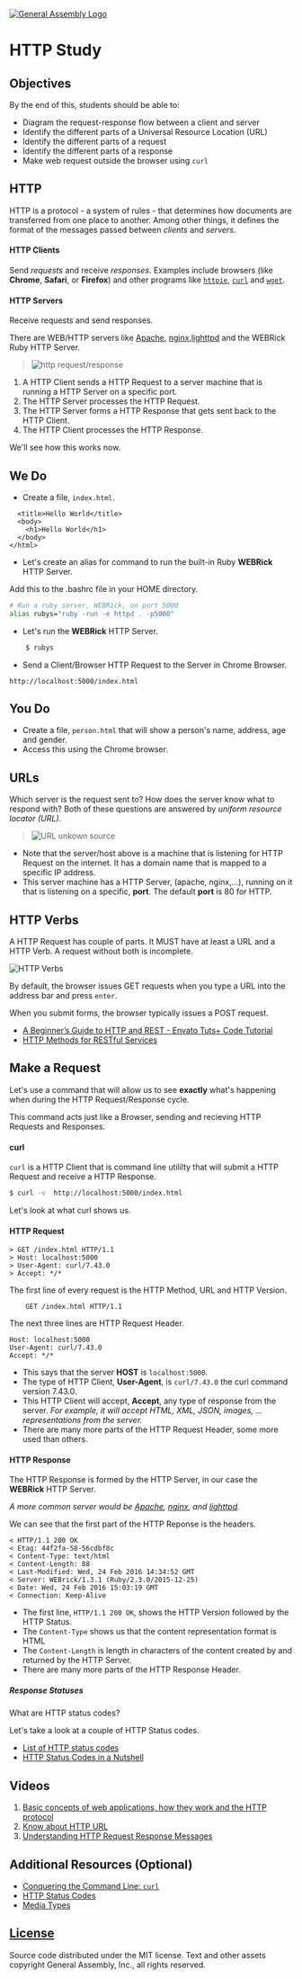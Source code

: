 [![General Assembly Logo](https://camo.githubusercontent.com/1a91b05b8f4d44b5bbfb83abac2b0996d8e26c92/687474703a2f2f692e696d6775722e636f6d2f6b6538555354712e706e67)](https://generalassemb.ly/education/web-development-immersive)

# HTTP Study

## Objectives

By the end of this, students should be able to:

-   Diagram the request-response flow between a client and server
-   Identify the different parts of a Universal Resource Location (URL)
-   Identify the different parts of a request
-   Identify the different parts of a response
-   Make web request outside the browser using `curl`

## HTTP

HTTP is a protocol - a system of rules - that determines how documents are
transferred from one place to another. Among other things, it defines the format
of the messages passed between *clients* and *servers*.

#### HTTP Clients

Send *requests* and receive *responses*. Examples include browsers
(like __Chrome__, __Safari__, or __Firefox__) and other programs like
[`httpie`](https://github.com/jkbrzt/httpie), 
[`curl`](http://curl.haxx.se/docs/) and
[`wget`](http://www.gnu.org/software/wget/manual/wget.html).

#### HTTP Servers
Receive requests and send responses. 

There are WEB/HTTP servers like [Apache](http://httpd.apache.org/), [nginx](http://nginx.com/),[lighttpd](https://www.lighttpd.net) and the WEBRick Ruby HTTP Server.

> ![http request/response](img/HTTP_request.png)

1.  A HTTP Client sends a HTTP Request to a server machine that is running a HTTP Server on a specific port.
1.  The HTTP Server processes the HTTP Request.
1.  The HTTP Server forms a HTTP Response that gets sent back to the HTTP Client.
1.  The HTTP Client processes the HTTP Response.

We'll see how this works now.

## We Do


* Create a file, `index.html`.

```html <html>
  <title>Hello World</title>
  <body>
    <h1>Hello World</h1>
  </body>
</html>
```

* Let's create an alias for command to run 
the built-in Ruby __WEBRick__ HTTP Server.

Add this to the .bashrc file in your HOME directory.  

```bash
# Run a ruby server, WEBRick, on port 5000
alias rubys="ruby -run -e httpd . -p5000"
```

* Let's run the __WEBRick__ HTTP Server.  

```bash
	$ rubys
```

* Send a Client/Browser HTTP Request to the Server in Chrome Browser.

`http://localhost:5000/index.html`

## You Do

* Create a file, `person.html` that will show a person's name, address, age and gender.
* Access this using the Chrome browser.

## URLs

Which server is the request sent to? How does the server know what to respond
with? Both of these questions are answered by *uniform resource locator (URL)*.

> ![URL](https://cloud.githubusercontent.com/assets/388761/12622184/2c0143dc-c4f2-11e5-84af-55f723dd6639.png)
> unkown source

* Note that the server/host above is a machine that is listening for HTTP Request on the internet. It has a domain name that is mapped to a specific IP address.
* This server machine has a HTTP Server, (apache, nginx,...), running on it that is listening on a specific, __port__. The default __port__ is 80 for HTTP.



## HTTP Verbs

A HTTP Request has couple of parts. It MUST have at least a URL and a HTTP Verb. A request without both is incomplete.

![HTTP Verbs](./img/HTTP_Verbs.jpg)

By default, the browser issues GET requests when you type a URL into the address
bar and press `enter`. 

When you submit forms, the browser typically issues a
POST request.


-   [A Beginner’s Guide to HTTP and REST - Envato Tuts+ Code Tutorial](http://code.tutsplus.com/tutorials/a-beginners-guide-to-http-and-rest--net-16340)
-   [HTTP Methods for RESTful Services](http://www.restapitutorial.com/lessons/httpmethods.html)

## Make a Request

Let's use a command that will allow us to see __exactly__ what's happening when during the HTTP Request/Response cycle.

This command acts just like a Browser, sending and recieving HTTP Requests and Responses.

#### curl

`curl` is a HTTP Client that is command line utililty that will submit a HTTP Request and receive a HTTP Response.

```bash
$ curl -v  http://localhost:5000/index.html 
```

Let's look at what curl shows us.

#### HTTP Request

```
> GET /index.html HTTP/1.1                                                      
> Host: localhost:5000                                                          
> User-Agent: curl/7.43.0                                                       
> Accept: */*  
```

The first line of every request is the HTTP Method, URL and HTTP Version.

```
	GET /index.html HTTP/1.1                                                      
```

The next three lines are HTTP Request Header.

```
Host: localhost:5000                                                          
User-Agent: curl/7.43.0                                                       
Accept: */*  
```

* This says that the server __HOST__ is `localhost:5000`.  
* The type of HTTP Client, __User-Agent__, is `curl/7.43.0` the curl command version 7.43.0.  
* This HTTP Client will accept, __Accept__, any type of response from the server. _For example, it will accept HTML, XML, JSON, images, ... representations from the server._
* There are many more parts of the HTTP Request Header, some more used than others.

#### HTTP Response

The HTTP Response is formed by the HTTP Server, in our case the __WEBRick__ HTTP Server. 

_A more common server would be [Apache](http://httpd.apache.org/), [nginx](http://nginx.com/), and
[lighttpd](https://www.lighttpd.net)._

We can see that the first part of the HTTP Reponse is the headers.

```
< HTTP/1.1 200 OK                                                               
< Etag: 44f2fa-58-56cdbf8c                                                      
< Content-Type: text/html                                                       
< Content-Length: 88                                                            
< Last-Modified: Wed, 24 Feb 2016 14:34:52 GMT                                  
< Server: WEBrick/1.3.1 (Ruby/2.3.0/2015-12-25)                                 
< Date: Wed, 24 Feb 2016 15:03:19 GMT                                           
< Connection: Keep-Alive   
```

* The first line, `HTTP/1.1 200 OK`, shows the HTTP Version followed by the HTTP Status.
* The `Content-Type` shows us that the content representation format is HTML
* The `Content-Length` is length in characters of the content created by and returned by the HTTP Server.
* There are many more parts of the HTTP Response Header.

##### Response Statuses
What are HTTP status codes?

Let's take a look at a couple of HTTP Status codes.

-   [List of HTTP status codes](https://en.wikipedia.org/wiki/List_of_HTTP_status_codes)
-   [HTTP Status Codes in a Nutshell](https://twitter.com/stevelosh/status/372740571749572610)

## Videos

1.  [Basic concepts of web applications, how they work and the HTTP protocol](https://www.youtube.com/watch?v=RsQ1tFLwldY)
1.  [Know about HTTP URL](https://www.youtube.com/watch?v=ADQ_rhefgEk)
1.  [Understanding HTTP Request Response Messages](https://www.youtube.com/watch?v=sxiRFwQ1RJ4)

## Additional Resources (Optional)

-   [Conquering the Command Line: `curl`](http://conqueringthecommandline.com/book/curl)
-   [HTTP Status Codes](http://en.wikipedia.org/wiki/List_of_HTTP_status_codes)
-   [Media Types](http://en.wikipedia.org/wiki/Internet_media_type)

## [License](LICENSE)

Source code distributed under the MIT license. Text and other assets copyright
General Assembly, Inc., all rights reserved.
